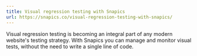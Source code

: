 ```yaml
---
title: Visual regression testing with Snapics
url: https://snapics.co/visual-regression-testing-with-snapics/
---
```


Visual regression testing is becoming an integral part of any modern website&#39;s testing strategy. With Snapics you can manage and monitor visual tests, without the need to write a single line of code.